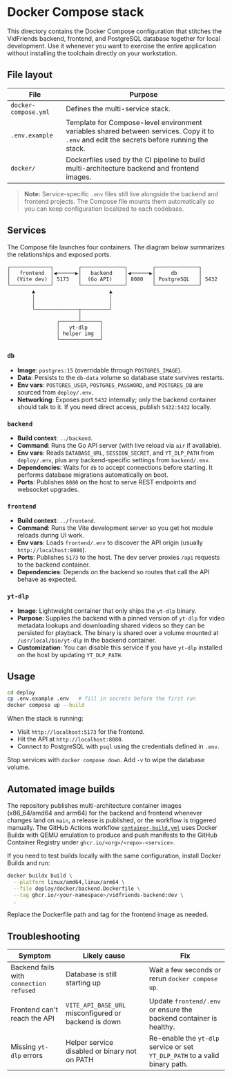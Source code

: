 # Docker Compose stack

This directory contains the Docker Compose configuration that stitches the
VidFriends backend, frontend, and PostgreSQL database together for local
development. Use it whenever you want to exercise the entire application
without installing the toolchain directly on your workstation.

## File layout

| File | Purpose |
| ---- | ------- |
| `docker-compose.yml` | Defines the multi-service stack. |
| `.env.example` | Template for Compose-level environment variables shared between services. Copy it to `.env` and edit the secrets before running the stack. |
| `docker/` | Dockerfiles used by the CI pipeline to build multi-architecture backend and frontend images. |

> **Note:** Service-specific `.env` files still live alongside the backend and
> frontend projects. The Compose file mounts them automatically so you can keep
> configuration localized to each codebase.

## Services

The Compose file launches four containers. The diagram below summarizes the
relationships and exposed ports.

```
┌─────────────┐        ┌──────────────┐        ┌──────────────┐
│   frontend  │◀──────▶│   backend    │◀──────▶│     db       │
│  (Vite dev) │ 5173   │  (Go API)    │ 8080   │ PostgreSQL   │ 5432
└─────────────┘        └──────────────┘        └──────────────┘
        ▲                        ▲
        │                        │
        │                        │
        └──────────────┬─────────┘
                       │
                ┌──────┴──────┐
                │   yt-dlp    │
                │ helper img  │
                └─────────────┘
```

### `db`
- **Image**: `postgres:15` (overridable through `POSTGRES_IMAGE`).
- **Data**: Persists to the `db-data` volume so database state survives
  restarts.
- **Env vars**: `POSTGRES_USER`, `POSTGRES_PASSWORD`, and `POSTGRES_DB` are
  sourced from `deploy/.env`.
- **Networking**: Exposes port `5432` internally; only the backend container
  should talk to it. If you need direct access, publish `5432:5432` locally.

### `backend`
- **Build context**: `../backend`.
- **Command**: Runs the Go API server (with live reload via `air` if available).
- **Env vars**: Reads `DATABASE_URL`, `SESSION_SECRET`, and `YT_DLP_PATH` from
  `deploy/.env`, plus any backend-specific settings from `backend/.env`.
- **Dependencies**: Waits for `db` to accept connections before starting. It
  performs database migrations automatically on boot.
- **Ports**: Publishes `8080` on the host to serve REST endpoints and websocket
  upgrades.

### `frontend`
- **Build context**: `../frontend`.
- **Command**: Runs the Vite development server so you get hot module reloads
  during UI work.
- **Env vars**: Loads `frontend/.env` to discover the API origin
  (usually `http://localhost:8080`).
- **Ports**: Publishes `5173` to the host. The dev server proxies `/api`
  requests to the backend container.
- **Dependencies**: Depends on the backend so routes that call the API behave as
  expected.

### `yt-dlp`
- **Image**: Lightweight container that only ships the `yt-dlp` binary.
- **Purpose**: Supplies the backend with a pinned version of `yt-dlp` for video
  metadata lookups and downloading shared videos so they can be persisted for
  playback. The binary is shared over a volume mounted at
  `/usr/local/bin/yt-dlp` in the backend container.
- **Customization**: You can disable this service if you have `yt-dlp` installed
  on the host by updating `YT_DLP_PATH`.

## Usage

```bash
cd deploy
cp .env.example .env   # fill in secrets before the first run
docker compose up --build
```

When the stack is running:

- Visit `http://localhost:5173` for the frontend.
- Hit the API at `http://localhost:8080`.
- Connect to PostgreSQL with `psql` using the credentials defined in `.env`.

Stop services with `docker compose down`. Add `-v` to wipe the database volume.

## Automated image builds

The repository publishes multi-architecture container images (x86_64/amd64 and
arm64) for the backend and frontend whenever changes land on `main`, a release
is published, or the workflow is triggered manually. The GitHub Actions workflow
[`container-build.yml`](../.github/workflows/container-build.yml) uses Docker
Buildx with QEMU emulation to produce and push manifests to the GitHub Container
Registry under `ghcr.io/<org>/<repo>-<service>`.

If you need to test builds locally with the same configuration, install
Docker Buildx and run:

```bash
docker buildx build \
  --platform linux/amd64,linux/arm64 \
  --file deploy/docker/backend.Dockerfile \
  --tag ghcr.io/<your-namespace>/vidfriends-backend:dev \
  .
```

Replace the Dockerfile path and tag for the frontend image as needed.

## Troubleshooting

| Symptom | Likely cause | Fix |
| ------- | ------------ | --- |
| Backend fails with `connection refused` | Database is still starting up | Wait a few seconds or rerun `docker compose up`.
| Frontend can't reach the API | `VITE_API_BASE_URL` misconfigured or backend is down | Update `frontend/.env` or ensure the backend container is healthy.
| Missing `yt-dlp` errors | Helper service disabled or binary not on PATH | Re-enable the `yt-dlp` service or set `YT_DLP_PATH` to a valid binary path. |
